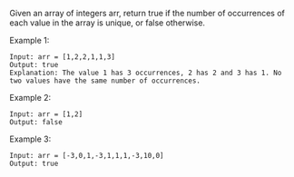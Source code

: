Given an array of integers arr, return true if the number of occurrences of each value in the array is unique, or false otherwise.

Example 1:

    Input: arr = [1,2,2,1,1,3]
    Output: true
    Explanation: The value 1 has 3 occurrences, 2 has 2 and 3 has 1. No two values have the same number of occurrences.

Example 2:

    Input: arr = [1,2]
    Output: false

Example 3:

    Input: arr = [-3,0,1,-3,1,1,1,-3,10,0]
    Output: true

